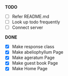 **TODO**

- [ ] Refer README.md
- [ ] Look up todo frequently
- [ ] Connect server

**DONE**
- [x] Make response class
- [x] Make abeliophyllum Page
- [x] Make ageratum Page
- [x] Make guest book Page
- [x] Make Home Page